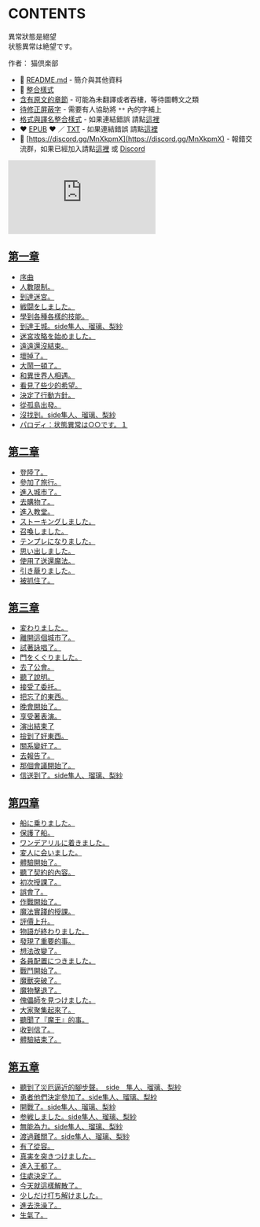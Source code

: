 # CONTENTS

異常狀態是絕望  
状態異常は絶望です。  

作者： 猫倶楽部  



- :closed_book: [README.md](README.md) - 簡介與其他資料
- :pencil: [整合樣式](%E6%95%B4%E5%90%88%E6%A8%A3%E5%BC%8F.md)
- [含有原文的章節](ja.md) - 可能為未翻譯或者吞樓，等待圖轉文之類
- [待修正屏蔽字](%E5%BE%85%E4%BF%AE%E6%AD%A3%E5%B1%8F%E8%94%BD%E5%AD%97.md) - 需要有人協助將 `**` 內的字補上
- [格式與譯名整合樣式](https://github.com/bluelovers/node-novel/blob/master/lib/locales/%E7%95%B0%E5%B8%B8%E7%8B%80%E6%85%8B%E6%98%AF%E7%B5%95%E6%9C%9B.ts) - 如果連結錯誤 請點[這裡](https://github.com/bluelovers/node-novel/blob/master/lib/locales/)
-  :heart: [EPUB](https://gitlab.com/demonovel/epub-txt/blob/master/syosetu/%E7%95%B0%E5%B8%B8%E7%8B%80%E6%85%8B%E6%98%AF%E7%B5%95%E6%9C%9B.epub) :heart:  ／ [TXT](https://gitlab.com/demonovel/epub-txt/blob/master/syosetu/out/%E7%95%B0%E5%B8%B8%E7%8B%80%E6%85%8B%E6%98%AF%E7%B5%95%E6%9C%9B.out.txt) - 如果連結錯誤 請點[這裡](https://gitlab.com/demonovel/epub-txt/blob/master/syosetu/)
- :mega: [https://discord.gg/MnXkpmX](https://discord.gg/MnXkpmX) - 報錯交流群，如果已經加入請點[這裡](https://discordapp.com/channels/467794087769014273/467794088285175809) 或 [Discord](https://discordapp.com/channels/@me)


![導航目錄](https://chart.apis.google.com/chart?cht=qr&chs=150x150&chl=https://gitlab.com/novel-group/txt-source/blob/master/syosetu_out/異常狀態是絕望/導航目錄.md "導航目錄")




## [第一章](00000_%E7%AC%AC%E4%B8%80%E7%AB%A0)

- [序曲](00000_%E7%AC%AC%E4%B8%80%E7%AB%A0/00010_%E5%BA%8F%E6%9B%B2.txt)
- [人數限制。](00000_%E7%AC%AC%E4%B8%80%E7%AB%A0/00020_%E4%BA%BA%E6%95%B8%E9%99%90%E5%88%B6%E3%80%82.txt)
- [到達迷宮。](00000_%E7%AC%AC%E4%B8%80%E7%AB%A0/00030_%20%E5%88%B0%E9%81%94%E8%BF%B7%E5%AE%AE%E3%80%82.txt)
- [戦闘をしました。](00000_%E7%AC%AC%E4%B8%80%E7%AB%A0/00040_%E6%88%A6%E9%97%98%E3%82%92%E3%81%97%E3%81%BE%E3%81%97%E3%81%9F%E3%80%82.txt)
- [學到各種各樣的技能。](00000_%E7%AC%AC%E4%B8%80%E7%AB%A0/00050_%E5%AD%B8%E5%88%B0%E5%90%84%E7%A8%AE%E5%90%84%E6%A8%A3%E7%9A%84%E6%8A%80%E8%83%BD%E3%80%82.txt)
- [到達王城。side隼人、瑠璃、梨紗](00000_%E7%AC%AC%E4%B8%80%E7%AB%A0/00060_%E5%88%B0%E9%81%94%E7%8E%8B%E5%9F%8E%E3%80%82side%E9%9A%BC%E4%BA%BA%E3%80%81%E7%91%A0%E7%92%83%E3%80%81%E6%A2%A8%E7%B4%97.txt)
- [迷宮攻略を始めました。](00000_%E7%AC%AC%E4%B8%80%E7%AB%A0/00070_%E8%BF%B7%E5%AE%AE%E6%94%BB%E7%95%A5%E3%82%92%E5%A7%8B%E3%82%81%E3%81%BE%E3%81%97%E3%81%9F%E3%80%82.txt)
- [遠遠還沒結束。](00000_%E7%AC%AC%E4%B8%80%E7%AB%A0/00080_%E9%81%A0%E9%81%A0%E9%82%84%E6%B2%92%E7%B5%90%E6%9D%9F%E3%80%82.txt)
- [壞掉了。](00000_%E7%AC%AC%E4%B8%80%E7%AB%A0/00090_%E5%A3%9E%E6%8E%89%E4%BA%86%E3%80%82.txt)
- [大鬧一頓了。](00000_%E7%AC%AC%E4%B8%80%E7%AB%A0/00100_%E5%A4%A7%E9%AC%A7%E4%B8%80%E9%A0%93%E4%BA%86%E3%80%82.txt)
- [和異世界人相遇。](00000_%E7%AC%AC%E4%B8%80%E7%AB%A0/00110_%E5%92%8C%E7%95%B0%E4%B8%96%E7%95%8C%E4%BA%BA%E7%9B%B8%E9%81%87%E3%80%82.txt)
- [看見了些少的希望。](00000_%E7%AC%AC%E4%B8%80%E7%AB%A0/00120_%E7%9C%8B%E8%A6%8B%E4%BA%86%E4%BA%9B%E5%B0%91%E7%9A%84%E5%B8%8C%E6%9C%9B%E3%80%82.txt)
- [決定了行動方針。](00000_%E7%AC%AC%E4%B8%80%E7%AB%A0/00130_%E6%B1%BA%E5%AE%9A%E4%BA%86%E8%A1%8C%E5%8B%95%E6%96%B9%E9%87%9D%E3%80%82.txt)
- [從孤島出發。](00000_%E7%AC%AC%E4%B8%80%E7%AB%A0/00140_%E5%BE%9E%E5%AD%A4%E5%B3%B6%E5%87%BA%E7%99%BC%E3%80%82.txt)
- [沒找到。side隼人、瑠璃、梨紗](00000_%E7%AC%AC%E4%B8%80%E7%AB%A0/00150_%E6%B2%92%E6%89%BE%E5%88%B0%E3%80%82side%E9%9A%BC%E4%BA%BA%E3%80%81%E7%91%A0%E7%92%83%E3%80%81%E6%A2%A8%E7%B4%97.txt)
- [パロディ：状態異常は○○です。１](00000_%E7%AC%AC%E4%B8%80%E7%AB%A0/00160_%E3%83%91%E3%83%AD%E3%83%87%E3%82%A3%EF%BC%9A%E7%8A%B6%E6%85%8B%E7%95%B0%E5%B8%B8%E3%81%AF%E2%97%8B%E2%97%8B%E3%81%A7%E3%81%99%E3%80%82%EF%BC%91.txt)


## [第二章](00010_%E7%AC%AC%E4%BA%8C%E7%AB%A0)

- [登陸了。](00010_%E7%AC%AC%E4%BA%8C%E7%AB%A0/00010_%E7%99%BB%E9%99%B8%E4%BA%86%E3%80%82.txt)
- [參加了旅行。](00010_%E7%AC%AC%E4%BA%8C%E7%AB%A0/00020_%E5%8F%83%E5%8A%A0%E4%BA%86%E6%97%85%E8%A1%8C%E3%80%82.txt)
- [進入城市了。](00010_%E7%AC%AC%E4%BA%8C%E7%AB%A0/00030_%E9%80%B2%E5%85%A5%E5%9F%8E%E5%B8%82%E4%BA%86%E3%80%82.txt)
- [去購物了。](00010_%E7%AC%AC%E4%BA%8C%E7%AB%A0/00040_%E5%8E%BB%E8%B3%BC%E7%89%A9%E4%BA%86%E3%80%82.txt)
- [進入教堂。](00010_%E7%AC%AC%E4%BA%8C%E7%AB%A0/00050_%E9%80%B2%E5%85%A5%E6%95%99%E5%A0%82%E3%80%82.txt)
- [ストーキングしました。](00010_%E7%AC%AC%E4%BA%8C%E7%AB%A0/00060_%E3%82%B9%E3%83%88%E3%83%BC%E3%82%AD%E3%83%B3%E3%82%B0%E3%81%97%E3%81%BE%E3%81%97%E3%81%9F%E3%80%82.txt)
- [召喚しました。](00010_%E7%AC%AC%E4%BA%8C%E7%AB%A0/00070_%E5%8F%AC%E5%96%9A%E3%81%97%E3%81%BE%E3%81%97%E3%81%9F%E3%80%82.txt)
- [テンプレになりました。](00010_%E7%AC%AC%E4%BA%8C%E7%AB%A0/00080_%E3%83%86%E3%83%B3%E3%83%97%E3%83%AC%E3%81%AB%E3%81%AA%E3%82%8A%E3%81%BE%E3%81%97%E3%81%9F%E3%80%82.txt)
- [思い出しました。](00010_%E7%AC%AC%E4%BA%8C%E7%AB%A0/00090_%E6%80%9D%E3%81%84%E5%87%BA%E3%81%97%E3%81%BE%E3%81%97%E3%81%9F%E3%80%82.txt)
- [使用了送還魔法。](00010_%E7%AC%AC%E4%BA%8C%E7%AB%A0/00100_%E4%BD%BF%E7%94%A8%E4%BA%86%E9%80%81%E9%82%84%E9%AD%94%E6%B3%95%E3%80%82.txt)
- [引き蘢りました。](00010_%E7%AC%AC%E4%BA%8C%E7%AB%A0/00110_%E5%BC%95%E3%81%8D%E8%98%A2%E3%82%8A%E3%81%BE%E3%81%97%E3%81%9F%E3%80%82.txt)
- [被抓住了。](00010_%E7%AC%AC%E4%BA%8C%E7%AB%A0/00120_%E8%A2%AB%E6%8A%93%E4%BD%8F%E4%BA%86%E3%80%82.txt)


## [第三章](00020_%E7%AC%AC%E4%B8%89%E7%AB%A0)

- [変わりました。](00020_%E7%AC%AC%E4%B8%89%E7%AB%A0/00010_%E5%A4%89%E3%82%8F%E3%82%8A%E3%81%BE%E3%81%97%E3%81%9F%E3%80%82.txt)
- [離開這個城市了。](00020_%E7%AC%AC%E4%B8%89%E7%AB%A0/00020_%E9%9B%A2%E9%96%8B%E9%80%99%E5%80%8B%E5%9F%8E%E5%B8%82%E4%BA%86%E3%80%82.txt)
- [試著詠唱了。](00020_%E7%AC%AC%E4%B8%89%E7%AB%A0/00030_%E8%A9%A6%E8%91%97%E8%A9%A0%E5%94%B1%E4%BA%86%E3%80%82.txt)
- [門をくぐりました。](00020_%E7%AC%AC%E4%B8%89%E7%AB%A0/00040_%E9%96%80%E3%82%92%E3%81%8F%E3%81%90%E3%82%8A%E3%81%BE%E3%81%97%E3%81%9F%E3%80%82.txt)
- [去了公會。](00020_%E7%AC%AC%E4%B8%89%E7%AB%A0/00050_%E5%8E%BB%E4%BA%86%E5%85%AC%E6%9C%83%E3%80%82.txt)
- [聽了說明。](00020_%E7%AC%AC%E4%B8%89%E7%AB%A0/00060_%E8%81%BD%E4%BA%86%E8%AA%AA%E6%98%8E%E3%80%82.txt)
- [接受了委托。](00020_%E7%AC%AC%E4%B8%89%E7%AB%A0/00070_%E6%8E%A5%E5%8F%97%E4%BA%86%E5%A7%94%E6%89%98%E3%80%82.txt)
- [把忘了的東西。](00020_%E7%AC%AC%E4%B8%89%E7%AB%A0/00080_%E6%8A%8A%E5%BF%98%E4%BA%86%E7%9A%84%E6%9D%B1%E8%A5%BF%E3%80%82.txt)
- [晚會開始了。](00020_%E7%AC%AC%E4%B8%89%E7%AB%A0/00090_%E6%99%9A%E6%9C%83%E9%96%8B%E5%A7%8B%E4%BA%86%E3%80%82.txt)
- [享受著表演。](00020_%E7%AC%AC%E4%B8%89%E7%AB%A0/00100_%E4%BA%AB%E5%8F%97%E8%91%97%E8%A1%A8%E6%BC%94%E3%80%82.txt)
- [演出結束了](00020_%E7%AC%AC%E4%B8%89%E7%AB%A0/00110_%E6%BC%94%E5%87%BA%E7%B5%90%E6%9D%9F%E4%BA%86.txt)
- [撿到了好東西。](00020_%E7%AC%AC%E4%B8%89%E7%AB%A0/00120_%E6%92%BF%E5%88%B0%E4%BA%86%E5%A5%BD%E6%9D%B1%E8%A5%BF%E3%80%82.txt)
- [關系變好了。](00020_%E7%AC%AC%E4%B8%89%E7%AB%A0/00130_%E9%97%9C%E7%B3%BB%E8%AE%8A%E5%A5%BD%E4%BA%86%E3%80%82.txt)
- [去報告了。](00020_%E7%AC%AC%E4%B8%89%E7%AB%A0/00140_%E5%8E%BB%E5%A0%B1%E5%91%8A%E4%BA%86%E3%80%82.txt)
- [那個會議開始了。](00020_%E7%AC%AC%E4%B8%89%E7%AB%A0/00150_%E9%82%A3%E5%80%8B%E6%9C%83%E8%AD%B0%E9%96%8B%E5%A7%8B%E4%BA%86%E3%80%82.txt)
- [信送到了。side隼人、瑠璃、梨紗](00020_%E7%AC%AC%E4%B8%89%E7%AB%A0/00160_%E4%BF%A1%E9%80%81%E5%88%B0%E4%BA%86%E3%80%82side%E9%9A%BC%E4%BA%BA%E3%80%81%E7%91%A0%E7%92%83%E3%80%81%E6%A2%A8%E7%B4%97.txt)


## [第四章](00030_%E7%AC%AC%E5%9B%9B%E7%AB%A0)

- [船に乗りました。](00030_%E7%AC%AC%E5%9B%9B%E7%AB%A0/00010_%E8%88%B9%E3%81%AB%E4%B9%97%E3%82%8A%E3%81%BE%E3%81%97%E3%81%9F%E3%80%82.txt)
- [保護了船。](00030_%E7%AC%AC%E5%9B%9B%E7%AB%A0/00020_%E4%BF%9D%E8%AD%B7%E4%BA%86%E8%88%B9%E3%80%82.txt)
- [ワンデアリルに着きました。](00030_%E7%AC%AC%E5%9B%9B%E7%AB%A0/00030_%E3%83%AF%E3%83%B3%E3%83%87%E3%82%A2%E3%83%AA%E3%83%AB%E3%81%AB%E7%9D%80%E3%81%8D%E3%81%BE%E3%81%97%E3%81%9F%E3%80%82.txt)
- [変人に会いました。](00030_%E7%AC%AC%E5%9B%9B%E7%AB%A0/00040_%E5%A4%89%E4%BA%BA%E3%81%AB%E4%BC%9A%E3%81%84%E3%81%BE%E3%81%97%E3%81%9F%E3%80%82.txt)
- [體驗開始了。](00030_%E7%AC%AC%E5%9B%9B%E7%AB%A0/00050_%E9%AB%94%E9%A9%97%E9%96%8B%E5%A7%8B%E4%BA%86%E3%80%82.txt)
- [聽了契約的內容。](00030_%E7%AC%AC%E5%9B%9B%E7%AB%A0/00060_%E8%81%BD%E4%BA%86%E5%A5%91%E7%B4%84%E7%9A%84%E5%85%A7%E5%AE%B9%E3%80%82.txt)
- [初次授課了。](00030_%E7%AC%AC%E5%9B%9B%E7%AB%A0/00070_%E5%88%9D%E6%AC%A1%E6%8E%88%E8%AA%B2%E4%BA%86%E3%80%82.txt)
- [誤會了。](00030_%E7%AC%AC%E5%9B%9B%E7%AB%A0/00080_%E8%AA%A4%E6%9C%83%E4%BA%86%E3%80%82.txt)
- [作戰開始了。](00030_%E7%AC%AC%E5%9B%9B%E7%AB%A0/00090_%E4%BD%9C%E6%88%B0%E9%96%8B%E5%A7%8B%E4%BA%86%E3%80%82.txt)
- [魔法實踐的授課。](00030_%E7%AC%AC%E5%9B%9B%E7%AB%A0/00100_%E9%AD%94%E6%B3%95%E5%AF%A6%E8%B8%90%E7%9A%84%E6%8E%88%E8%AA%B2%E3%80%82.txt)
- [評價上升。](00030_%E7%AC%AC%E5%9B%9B%E7%AB%A0/00110_%E8%A9%95%E5%83%B9%E4%B8%8A%E5%8D%87%E3%80%82.txt)
- [物語が終わりました。](00030_%E7%AC%AC%E5%9B%9B%E7%AB%A0/00120_%E7%89%A9%E8%AA%9E%E3%81%8C%E7%B5%82%E3%82%8F%E3%82%8A%E3%81%BE%E3%81%97%E3%81%9F%E3%80%82.txt)
- [發現了重要的事。](00030_%E7%AC%AC%E5%9B%9B%E7%AB%A0/00130_%E7%99%BC%E7%8F%BE%E4%BA%86%E9%87%8D%E8%A6%81%E7%9A%84%E4%BA%8B%E3%80%82.txt)
- [想法改變了。](00030_%E7%AC%AC%E5%9B%9B%E7%AB%A0/00140_%E6%83%B3%E6%B3%95%E6%94%B9%E8%AE%8A%E4%BA%86%E3%80%82.txt)
- [各員配置につきました。](00030_%E7%AC%AC%E5%9B%9B%E7%AB%A0/00150_%E5%90%84%E5%93%A1%E9%85%8D%E7%BD%AE%E3%81%AB%E3%81%A4%E3%81%8D%E3%81%BE%E3%81%97%E3%81%9F%E3%80%82.txt)
- [戰鬥開始了。](00030_%E7%AC%AC%E5%9B%9B%E7%AB%A0/00160_%E6%88%B0%E9%AC%A5%E9%96%8B%E5%A7%8B%E4%BA%86%E3%80%82.txt)
- [魔獸突破了。](00030_%E7%AC%AC%E5%9B%9B%E7%AB%A0/00170_%E9%AD%94%E7%8D%B8%E7%AA%81%E7%A0%B4%E4%BA%86%E3%80%82.txt)
- [魔物擊退了。](00030_%E7%AC%AC%E5%9B%9B%E7%AB%A0/00180_%E9%AD%94%E7%89%A9%E6%93%8A%E9%80%80%E4%BA%86%E3%80%82.txt)
- [傀儡師を見つけました。](00030_%E7%AC%AC%E5%9B%9B%E7%AB%A0/00190_%E5%82%80%E5%84%A1%E5%B8%AB%E3%82%92%E8%A6%8B%E3%81%A4%E3%81%91%E3%81%BE%E3%81%97%E3%81%9F%E3%80%82.txt)
- [大家聚集起來了。](00030_%E7%AC%AC%E5%9B%9B%E7%AB%A0/00200_%E5%A4%A7%E5%AE%B6%E8%81%9A%E9%9B%86%E8%B5%B7%E4%BE%86%E4%BA%86%E3%80%82.txt)
- [聽聞了『魔王』的事。](00030_%E7%AC%AC%E5%9B%9B%E7%AB%A0/00210_%E8%81%BD%E8%81%9E%E4%BA%86%E3%80%8E%E9%AD%94%E7%8E%8B%E3%80%8F%E7%9A%84%E4%BA%8B%E3%80%82.txt)
- [收到信了。](00030_%E7%AC%AC%E5%9B%9B%E7%AB%A0/00220_%E6%94%B6%E5%88%B0%E4%BF%A1%E4%BA%86%E3%80%82.txt)
- [體驗結束了。](00030_%E7%AC%AC%E5%9B%9B%E7%AB%A0/00230_%E9%AB%94%E9%A9%97%E7%B5%90%E6%9D%9F%E4%BA%86%E3%80%82.txt)


## [第五章](00040_%E7%AC%AC%E4%BA%94%E7%AB%A0)

- [聽到了災厄逼近的腳步聲。　side　隼人、瑠璃、梨紗](00040_%E7%AC%AC%E4%BA%94%E7%AB%A0/00010_%E8%81%BD%E5%88%B0%E4%BA%86%E7%81%BD%E5%8E%84%E9%80%BC%E8%BF%91%E7%9A%84%E8%85%B3%E6%AD%A5%E8%81%B2%E3%80%82%E3%80%80side%E3%80%80%E9%9A%BC%E4%BA%BA%E3%80%81%E7%91%A0%E7%92%83%E3%80%81%E6%A2%A8%E7%B4%97.txt)
- [勇者他們決定參加了。side隼人、瑠璃、梨紗](00040_%E7%AC%AC%E4%BA%94%E7%AB%A0/00020_%E5%8B%87%E8%80%85%E4%BB%96%E5%80%91%E6%B1%BA%E5%AE%9A%E5%8F%83%E5%8A%A0%E4%BA%86%E3%80%82side%E9%9A%BC%E4%BA%BA%E3%80%81%E7%91%A0%E7%92%83%E3%80%81%E6%A2%A8%E7%B4%97.txt)
- [開戰了。side隼人、瑠璃、梨紗](00040_%E7%AC%AC%E4%BA%94%E7%AB%A0/00030_%E9%96%8B%E6%88%B0%E4%BA%86%E3%80%82side%E9%9A%BC%E4%BA%BA%E3%80%81%E7%91%A0%E7%92%83%E3%80%81%E6%A2%A8%E7%B4%97.txt)
- [参戦しました。side隼人、瑠璃、梨紗](00040_%E7%AC%AC%E4%BA%94%E7%AB%A0/00040_%E5%8F%82%E6%88%A6%E3%81%97%E3%81%BE%E3%81%97%E3%81%9F%E3%80%82side%E9%9A%BC%E4%BA%BA%E3%80%81%E7%91%A0%E7%92%83%E3%80%81%E6%A2%A8%E7%B4%97.txt)
- [無能為力。side隼人、瑠璃、梨紗](00040_%E7%AC%AC%E4%BA%94%E7%AB%A0/00050_%E7%84%A1%E8%83%BD%E7%82%BA%E5%8A%9B%E3%80%82side%E9%9A%BC%E4%BA%BA%E3%80%81%E7%91%A0%E7%92%83%E3%80%81%E6%A2%A8%E7%B4%97.txt)
- [渡過難關了。side隼人、瑠璃、梨紗](00040_%E7%AC%AC%E4%BA%94%E7%AB%A0/00060_%E6%B8%A1%E9%81%8E%E9%9B%A3%E9%97%9C%E4%BA%86%E3%80%82side%E9%9A%BC%E4%BA%BA%E3%80%81%E7%91%A0%E7%92%83%E3%80%81%E6%A2%A8%E7%B4%97.txt)
- [有了從容。](00040_%E7%AC%AC%E4%BA%94%E7%AB%A0/00070_%E6%9C%89%E4%BA%86%E5%BE%9E%E5%AE%B9%E3%80%82.txt)
- [真実を突きつけました。](00040_%E7%AC%AC%E4%BA%94%E7%AB%A0/00080_%E7%9C%9F%E5%AE%9F%E3%82%92%E7%AA%81%E3%81%8D%E3%81%A4%E3%81%91%E3%81%BE%E3%81%97%E3%81%9F%E3%80%82.txt)
- [進入王都了。](00040_%E7%AC%AC%E4%BA%94%E7%AB%A0/00090_%E9%80%B2%E5%85%A5%E7%8E%8B%E9%83%BD%E4%BA%86%E3%80%82.txt)
- [住處決定了。](00040_%E7%AC%AC%E4%BA%94%E7%AB%A0/00100_%E4%BD%8F%E8%99%95%E6%B1%BA%E5%AE%9A%E4%BA%86%E3%80%82.txt)
- [今天就這樣解散了。](00040_%E7%AC%AC%E4%BA%94%E7%AB%A0/00110_%E4%BB%8A%E5%A4%A9%E5%B0%B1%E9%80%99%E6%A8%A3%E8%A7%A3%E6%95%A3%E4%BA%86%E3%80%82.txt)
- [少しだけ打ち解けました。](00040_%E7%AC%AC%E4%BA%94%E7%AB%A0/00120_%E5%B0%91%E3%81%97%E3%81%A0%E3%81%91%E6%89%93%E3%81%A1%E8%A7%A3%E3%81%91%E3%81%BE%E3%81%97%E3%81%9F%E3%80%82.txt)
- [進去洗澡了。](00040_%E7%AC%AC%E4%BA%94%E7%AB%A0/00130_%E9%80%B2%E5%8E%BB%E6%B4%97%E6%BE%A1%E4%BA%86%E3%80%82.txt)
- [生氣了。](00040_%E7%AC%AC%E4%BA%94%E7%AB%A0/00140_%E7%94%9F%E6%B0%A3%E4%BA%86%E3%80%82.txt)

